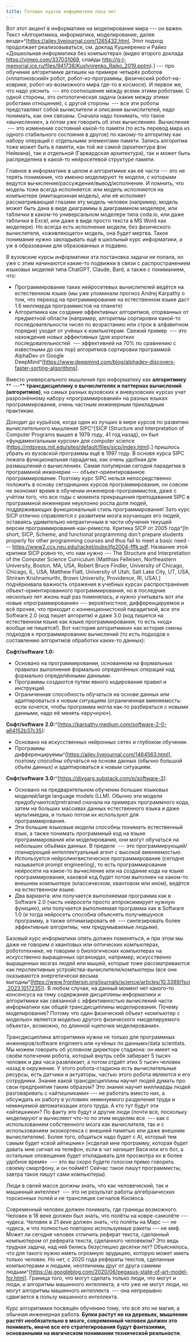 ```yaml
---
title: Готовых курсов информатики пока нет
---
```


Вот этот акцент в информатике на моделирование мира --- он важен. Текст
«Алгоритмика, информатика, моделирование, далее
везде»^[<https://ailev.livejournal.com/1265432.html>,
Этот подход продолжает реализовываться, см. доклад Кушниренко и Райко
«Дошкольная информатика без компьютера» (видео второго доклада
<https://vimeo.com/337031069>, слайды
<http://g-l-memorial.ice.ru/files/941738/Kushnirenko_Raiko_2019.pptm>).] ---
про обучение алгоритмике детишек на примере четырёх роботов
(«платоновский» робот, робот-из-программы, физический робот-на-коврике,
робот-из-возможного мира где-то в космосе). И первое же, что надо
уяснить  --- это соотношение между всеми этими роботами. С одной
стороны, это онтологическая задача (какие между этими роботами
отношения), с другой стороны  --- все эти роботы представляют собой
вычислители и описания вычислителей, надо понимать, как они связаны.
Сначала надо понимать, что такое «вычисление», а потом уже говорить об
этих вычислениях. Вычисление  --- это изменение состояний какой-то
памяти (то есть перевод мира из одного стабильного состояния в другое)
по какому-то алгоритму как набору операций с отдельными элементами
памяти. Запись алгоритма тоже может быть в памяти, как той же самой
(архитектура фон Неймана), так и отдельной (Гарвардская архитектура),
так и может быть распределена в какой-то нейросетевой структуре памяти.

Главное в информатике в целом и алгоритмике как её части --- это не
терять понимания, что именно моделируют те модели, с которыми ведутся
вычисления/рассуждения/вывод/исполнение. И помнить, что модель тоже
всегда исполняется: или модель исполняется на компьютере (имитационная
модель), или её исполняет рассматривающий глазами эту модель человек
(например, модель может быть дана в виде диаграммы в диаграммном
моделере, или таблички в каком-то универсальном моделере типа сoda.io,
или даже таблички в Excel, или даже в виде просто текста в MS Word как
моделере). Но всегда есть исполнение модели, без физического
вычислителя, «оживляющего» модель, она будет мертва. Такое понимание
нужно закладывать ещё в школьный курс информатики, а уж в образовании
для образованных и подавно.

В вузовские курсы информатики эта постановка задачи не попала, но уже с
этим начинаются какие-то подвижки в связи с распространением языковых
моделей типа ChatGPT, Claude, Bard, а также с пониманием, что:

-   Программирование таких нейросетевых вычислителей ведётся на
    естественном языке (мы уже упоминали прогноз Andrej Karpathy о том,
    что переход на программирование на естественном языке даст 1.6
    миллиарда программистов на планете)
-   Алгоритмика как создание эффективных алгоритмов, оторванных от
    предметной области (например, алгоритмы сортировки какой-то
    последовательности чисел по возрастанию или строк в алфавитном
    порядке) уходит от учёных к компьютерам. Свежий пример  --- это
    нахождение новых эффективных (для коротких последовательностей  ---
    эффективней на 70% по сравнению с известными до сих пор) алгоритмов
    сортировки программой AlphaDev от Google
    DeepMind^[<https://www.deepmind.com/blog/alphadev-discovers-faster-sorting-algorithms>].

Вместо универсального мышления про информатику как **алгоритмику**
** ---** **трансдисциплину о вычислителях и паттернах вычислений
(алгоритмов)**, на самых разных вузовских и вневузовских курсах учат
разрознённому набору «программирований» на разных языках
программирования, очень частным инженерным прикладным практикам.

Доходит до курьёзов, когда один из лучших в мире курсов по развитию
вычислительного мышления SIPC^[SICP (Structure and
Interpretation of Computer Programs вышел в 1979 году, 41 год назад), он
был «фундаментальным курсом» для computer science
(https://mitpress.mit.edu/sites/default/files/sicp/index.html).]
пришлось убрать из вузовской программы ещё в 1997 году. В основе курса
SIPC лежала функциональная парадигма, как очень удобная для размышлений
о вычислениях. Самая популярная сегодня парадигма в программной
инженерии --- объект-ориентированное программирование. Поэтому курс SIPC
нельзя непосредственно положить в основу сегодняшних курсов
программирования, он совсем не экономит время в обучении
инженеров-программистов, даже с учётом того, что все годы с момента
прекращения преподавания SIPC в программной инженерии неуклонно росла
доля людей, поддерживающих функциональный стиль программирования! Зато
курс SICP отлично справляется с развитием мозга изучающих его людей,
оставаясь удивительно непрактичным в части обучения текущей версии
программирования-как-ремесла. Критика SICP от 2005
года^[In short, SICP, Scheme, and functional programming
don't prepare students properly for other programming courses and thus
fail to meet a basic need ---
<https://www2.ccs.neu.edu/racket/pubs/jfp2004-fffk.pdf>. Название этой
критики SICP ровно то, что нам нужно --- The Structure and
Interpretation of the Computer Science Curriculum (Matthias Felleisen,
Northeastern University, Boston, MA, USA, Robert Bruce Findler,
University of Chicago, Chicago, IL, USA, Matthew Flatt, University of
Utah, Salt Lake City, UT, USA, Shriram Krishnamurthi, Brown University,
Providence, RI, USA).] подчёркивала важность отражения в
учебных курсах распространения объект-ориентированного программирования,
но в последние несколько лет жизнь ещё раз поменялась, и нужно учитывать
вот эти новые «программирования» --- вероятностное, дифференцируемое и
всё прочее, что приходит с коннекционистской парадигмой, все эти
Software 2.0 (код пишет алгоритм) и даже 3.0 (код пишется на
естественном языке как языке программирования, то есть «код» вообще не
пишется!). Вот «история алгоритмики» как история смены подходов к
программированию вычислений (то есть подходов к составлению алгоритмов
обработки каких-то данных):

**Софт/software** **1.0:**

-   Основано на программировании, основанном на формальных правилах
    выполнения формально определённых операций над формально
    определёнными данными.
-   Программы создаются путем явного кодирования правил и инструкций.
-   Ограниченная способность обучаться на основе данных или
    адаптироваться к новым ситуациям (ограниченная вменяемость: если
    хочется, чтобы программа могла как-то разбираться с новыми данными,
    надо её менять «вручную»).

**Софт/software**
**2.0:**^[<https://karpathy.medium.com/software-2-0-a64152b37c35>]:

-   Основано на искусственных нейронных сетях и глубоком обучении.
-   Программы
    дифференцируемы^[<https://ailev.livejournal.com/1464563.html>],
    поэтому способны обучаться на основе данных (обычно большой объём
    данных) и адаптироваться к новым ситуациям.

**Софт/software**
**3.0:**^[<https://divgarg.substack.com/p/software-3>]:

-   Основано на предварительном обучении больших языковых моделей/large
    language models (LLM). Обычно эти модели предобучаются/pretrained
    сначала на примерах программного кода, затем на больших массивах
    данных естественного языка и даже мультимедиа, и только потом их
    используют для программирования.
-   Эти большие языковые модели способны понимать естественный язык, а
    также понимать программный код на языке программирования или
    моделирования, они могут обучаться на небольших объёмах данных. В
    пределе  --- это программирующий/планирующий интеллектуальный агент
    с высокой вменяемостью.
-   Используется нейролингвистическое программирование (сегодня
    называется prompt engineering), то есть программирование нейросети
    на какое-то вычисление или на создание кода на языке
    программирования, каковой код будет потом выполнен на каком-то
    внешнем компьютере (классическом, квантовом или ином), ведётся на
    естественном языке.
-   Два варианта: или получается выполняемая программа как в Software
    2.0 (часть нейросети просто аппроксимирует нужную функцию), или
    получается выполняемая программа как в Software 1.0 (и тогда
    нейросеть способна объяснять получившуюся программу, а также
    оптимизировать её  --- синтезировать более эффективные алгоритмы,
    чем придумываемые людьми).

Базовый курс информатики опять должен поменяться, и при этом мы даже не
говорим о квантовых или оптических компьютерах, робототехнике, не
говорим о биологических компьютерах на искусственно выращенных
органоидах, например, искусственно выращенных мозгах людей или мышей,
которые тоже рассматриваются как перспективные
устройства-вычислители/компьютеры (все они оказываются энергетически
весьма
выгодны^[<https://www.frontiersin.org/journals/science/articles/10.3389/fsci.2023.1017235>]).
В любом случае, на данный момент нет какого-то консенсуса на тему
содержания дисциплины информатики и алгоритмики как связанной с
эффективностью вычислений части информатики как общей трансдисциплины
моделирования. Почему моделирование? Потому что один физический объект
«компьютер с моделью» является моделью другого физического
«моделируемого объекта», возможно, по длинной «цепочке моделирования».

Трансдисциплина алгоритмики нужна не только для программных
инженеров/software engineers или «учёных по данным»/data scientists. Мы
можем говорить об условном директоре стадиона: он имеет на своём
попечении робота, который внутрь себя забирает 5 тысяч человек и два
часа развлекает, а потом отдаёт этих 5 тысяч человек назад в окружение.
У этого робота-стадиона есть вычислительные ресурсы, есть датчики и
актуаторы, частью этого робота являются и его сотрудники. Знание какой
трансдисциплины научит людей думать про свои предприятия таким образом?
Это знание научит миллиарды людей разговаривать с «айтишниками» --- не
работать вместо них, а обсуждать их работу в условиях неминуемого
разделения труда и неминуемой автоматизации этого труда. А кто тут будут
эти «айтишники»? По факту это будут и другие люди (почти все, поскольку
моделируют и вычисляют что-то по этим моделям все  --- как с
использованием собственного мозга как вычислителя, так и с
использованием экзокортекса с внешней памятью или даже внешним
вычислителем). Более того, общаться надо будет с AI, который тем самым
будет «свой айтишник» («сделай мне программу, которая будет давать мне
сигнал на телефон, если в чат напишет Вася или его бот, а остальные
оповещения будет откладывать для просмотра их в более удобное время»
 --- это вы скоро будете голосом прямо говорить своему смартфону, и он
поймёт! Сейчас такое пишут программисты, завтра такое пишут сами
компьютеры).

Люди в своей массе должны знать, что как человеческий, так и машинный
интеллект  --- это не результат работы алгебраических торсионных полей и
не трансляция сигналов Космоса.

Современный человек должен понимать, где границы возможного. Человек в
18 веке должен был знать, что полёты на ковре-самолёте --- чудеса.
Человек в 21 веке должен знать, что полёты на Марс --- не чудеса, и что
полностью повторно используемые ракеты --- не миф. Может ли сегодня
человек отличить реферат текста, сделанный компьютером от реферата
текста, сделанного человеком? Это ведь трудная задача, над ней бились
безуспешно десятки лет? Объяснялось, что для такого нужно иметь огромную
эрудицию, которую может иметь только человек. Но нет, с 2020 года
рефераты текстов, сделанные компьютерами и людьми, неотличимы друг от
друга самими
людьми^[<https://ai.googleblog.com/2020/06/pegasus-state-of-art-model-for.html>].
Граница того, что могут сделать только люди, что могут и люди, и
алгоритмы машинного интеллекта, а что уже не могут люди, но могут
алгоритмы машинного интеллекта  --- она непрерывно сдвигается в пользу
машинного интеллекта.

Курс алгоритмики посвящён обучению тому, что всё это не магия, а обычная
инженерная работа. **Булки растут не на деревьях, мышление растёт
необязательно в мозге, современный человек должен это понимать, иначе
все его стратегирования будут фантазиями, основанными на магическом
понимании технической реальности.**
